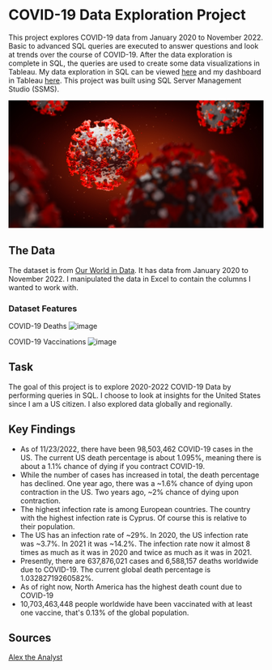 # COVID-19 Data Exploration Project

This project explores COVID-19 data from January 2020 to November 2022. Basic to advanced SQL queries are executed to answer questions and look at trends over the course of COVID-19. After the data exploration is complete in SQL, the queries are used to create some data visualizations in Tableau. My data exploration in SQL can be viewed [here](https://github.com/stubbsdiondra/PortfolioProjects/blob/main/COVID-19%20Data%20Exploration%20Project/COVID-19%20Data%20Exploration%20Project.sql) and my dashboard in Tableau [here](https://public.tableau.com/app/profile/diondra.stubbs/viz/COVID-19Project2022/Dashboard1). This project was built using 
SQL Server Management Studio (SSMS).

![alt text](https://github.com/stubbsdiondra/PortfolioProjects/blob/main/COVID-19%20Data%20Exploration%20Project/covid.png)

## The Data

The dataset is from [Our World in Data](https://ourworldindata.org/covid-deaths). It has data from January 2020 to November 2022. I manipulated the data in Excel to contain the columns I wanted to work with.

### Dataset Features

COVID-19 Deaths
![image](https://user-images.githubusercontent.com/83089796/204070449-69db32a5-6768-4086-8e3a-55f9d41f20fd.png)

COVID-19 Vaccinations
![image](https://user-images.githubusercontent.com/83089796/204070487-66a31de0-e126-4565-9bbf-03ad60735d71.png)


## Task

The goal of this project is to explore 2020-2022 COVID-19 Data by performing queries in SQL. I choose to look at insights for the United States since I am a US citizen. I also explored data globally and regionally.


## Key Findings
 - As of 11/23/2022, there have been 98,503,462 COVID-19 cases in the US. The current US death percentage is about 1.095%, meaning there is about a 1.1% chance of dying if you contract COVID-19.
 - While the number of cases has increased in total, the death percentage has declined. One year ago, there was a ~1.6% chance of dying upon contraction in the US. Two years ago, ~2% chance of dying upon contraction.
 - The highest infection rate is among European countries. The country with the highest infection rate is Cyprus. Of course this is relative to their population.
 - The US has an infection rate of ~29%. In 2020, the US infection rate was ~3.7%. In 2021 it was ~14.2%. The infection rate now it almost 8 times as much as it was in 2020 and twice as much as it was in 2021.
 - Presently, there are 637,876,021 cases and 6,588,157 deaths worldwide due to COVID-19. The current global death percentage is 1.03282719260582%.
 - As of right now, North America has the highest death count due to COVID-19
 - 10,703,463,448 people worldwide have been vaccinated with at least one vaccine, that's 0.13% of the global population.
 
## Sources
[Alex the Analyst](https://github.com/AlexTheAnalyst/PortfolioProjects)
